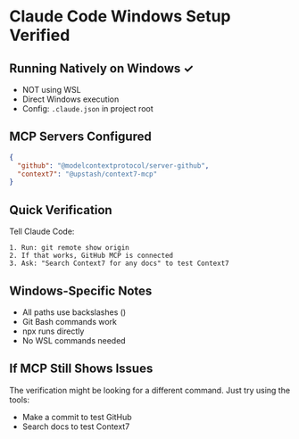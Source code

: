 # Claude Code Windows Setup Verified

## Running Natively on Windows ✓
- NOT using WSL
- Direct Windows execution
- Config: `.claude.json` in project root

## MCP Servers Configured
```json
{
  "github": "@modelcontextprotocol/server-github",
  "context7": "@upstash/context7-mcp"
}
```

## Quick Verification
Tell Claude Code:
```
1. Run: git remote show origin
2. If that works, GitHub MCP is connected
3. Ask: "Search Context7 for any docs" to test Context7
```

## Windows-Specific Notes
- All paths use backslashes (\)
- Git Bash commands work
- npx runs directly
- No WSL commands needed

## If MCP Still Shows Issues
The verification might be looking for a different command. Just try using the tools:
- Make a commit to test GitHub
- Search docs to test Context7